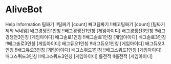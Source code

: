 # AliveBot
Help Information
팀짜기 !!팀짜기 [count]
빼고팀짜기 !!빼고팀짜기 [count] [팀짜기 제외 닉네임]
배그경쟁전1인칭 !!배그경쟁전1인칭 [게임아이디]
배그경쟁전3인칭 !!배그경쟁전3인칭 [게임아이디]
배그솔로1인칭 !!배그솔로1인칭 [게임아이디]
배그솔로3인칭 !!배그솔로3인칭 [게임아이디]
배그듀오1인칭 !!배그듀오1인칭 [게임아이디]
배그듀오3인칭 !!배그듀오3인칭 [게임아이디]
배그스쿼드1인칭 !!배그스쿼드1인칭 [게임아이디]
배그스쿼드3인칭 !!배그스쿼드3인칭 [게임아이디]
롤전적 !!롤전적 [게임아이디]
